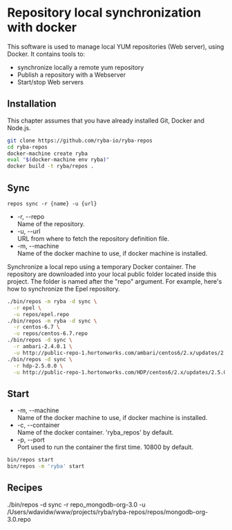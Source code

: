 
# Repository local synchronization with docker

This software is used to manage local YUM repositories (Web server), using
Docker. It contains tools to:   

*   synchronize locally a remote yum repository
*   Publish a repository with a Webserver
*   Start/stop Web servers

## Installation

This chapter assumes that you have already installed Git, Docker and Node.js.

```bash
git clone https://github.com/ryba-io/ryba-repos
cd ryba-repos
docker-machine create ryba
eval "$(docker-machine env ryba)"
docker build -t ryba/repos .
```

## Sync

`repos sync -r {name} -u {url}`

*   -r, --repo   
    Name of the repository.   
*   -u, --url   
    URL from where to fetch the repository definition file.   
*   -m, --machine   
    Name of the docker machine to use, if docker machine is installed.

Synchronize a local repo using a temporary Docker container. The repository are
downloaded into your local public folder located inside this project. The
folder is named after the "repo" argument. For example, here's how to
synchronize the Epel repository.

```bash
./bin/repos -m ryba -d sync \
  -r epel \
  -u repos/epel.repo
./bin/repos -m ryba -d sync \
  -r centos-6.7 \
  -u repos/centos-6.7.repo
./bin/repos -d sync \
  -r ambari-2.4.0.1 \
  -u http://public-repo-1.hortonworks.com/ambari/centos6/2.x/updates/2.4.0.1/ambari.repo
./bin/repos -d sync \
  -r hdp-2.5.0.0 \
  -u http://public-repo-1.hortonworks.com/HDP/centos6/2.x/updates/2.5.0.0/hdp.repo
```

## Start

*   -m, --machine   
    Name of the docker machine to use, if docker machine is installed.
*   -c, --container   
    Name of the docker container. 'ryba_repos' by default.
*   -p, --port   
    Port used to run the container the first time. 10800 by default.


```bash
bin/repos start
bin/repos -m 'ryba' start
```


## Recipes

./bin/repos -d sync -r repo_mongodb-org-3.0 -u /Users/wdavidw/www/projects/ryba/ryba-repos/repos/mongodb-org-3.0.repo
